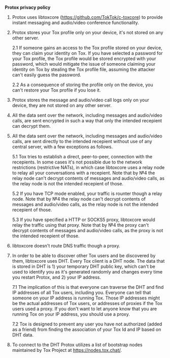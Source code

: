 **Protox privacy policy**

1. Protox uses libtoxcore (https://github.com/TokTok/c-toxcore) to provide instant messaging and audio/video conference functionality.

2. Protox stores your Tox profile only on your device, it's not stored on any other server.

    2.1 If someone gains an access to the Tox profile stored on your device, they can claim your identity on Tox. If you have selected a password for your Tox profile, the Tox profile would be stored encrypted with your password, which would mitigate the issue of someone claiming your identity on Tox by stealing the Tox profile file, assuming the attacker can't easily guess the password.

    2.2 As a consequence of storing the profile only on the device, you can't restore your Tox profile if you lose it.
3. Protox stores the message and audio/video call logs only on your device, they are not stored on any other server.

4. All the data sent over the network, including messages and audio/video calls, are sent encrypted in such a way that only the intended recepient can decrypt them.

5. All the data sent over the network, including messages and audio/video calls, are sent directly to the intended recepient without use of any central server, with a few exceptions as follows.

    5.1 Tox tries to establish a direct, peer-to-peer, connection with the recepients. In some cases it's not possible due to the network restrictions (restrictive NATs), in which case libtoxcore uses a relay node to relay all your conversations with a recepient. Note that by №4 the relay node can't decrypt contents of messages and audio/video calls, as the relay node is not the intended recepient of those.

    5.2 If you have TCP mode enabled, your traffic is rounter though a relay node. Note that by №4 the relay node can't decrypt contents of messages and audio/video calls, as the relay node is not the intended recepient of those.

    5.3 If you have specified a HTTP or SOCKS5 proxy, libtoxcore would relay the traffic using that proxy. Note that by №4 the proxy can't decrypt contents of messages and audio/video calls, as the proxy is not the intended recepient of those.

6. libtoxcore doesn't route DNS traffic though a proxy.

7. In order to be able to discover other Tox users and be discovered by them, libtoxcore uses DHT. Every Tox client is a DHT node. The data that is stored in DHT is 1) your temporary DHT public key, which can't be used to identify you as it's generated randomly and changes every time you restart Protox, and 2) your IP address.

    7.1 The implication of this is that everyone can traverse the DHT and find IP addresses of all Tox users, including you. Everyone can tell that someone on your IP address is running Tox. Those IP addresses might be the actual addresses of Tox users, or addresses of proxies if the Tox users used a proxy. If you don't want to let anyone know that you are running Tox on your IP address, you should use a proxy.

    7.2 Tox is designed to prevent any user you have not authorized (added as a friend) from finding the association of your Tox Id and IP based on DHT data.

8. To connect to the DHT Protox utilizes a list of bootstrap nodes maintained by Tox Project at https://nodes.tox.chat/.

